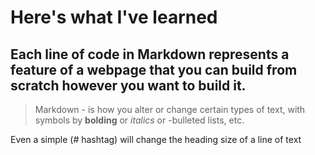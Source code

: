 # Here's what I've learned

## Each line of code in Markdown represents a feature of a webpage that you can build from scratch however you want to build it.


> Markdown - is how you alter or change certain types of text, with symbols by **bolding** or *italics* or -bulleted lists, etc. 

Even a simple (# hashtag) will change the heading size of a line of text 
